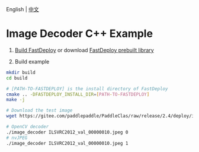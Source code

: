 English | [中文](README_CN.md)

# Image Decoder C++ Example

1. [Build FastDeploy](../docs/cn/build_and_install) or download [FastDeploy prebuilt library](../docs/cn/build_and_install/download_prebuilt_libraries.md)

2. Build example
```bash
mkdir build
cd build

# [PATH-TO-FASTDEPLOY] is the install directory of FastDeploy
cmake .. -DFASTDEPLOY_INSTALL_DIR=[PATH-TO-FASTDEPLOY]
make -j

# Download the test image
wget https://gitee.com/paddlepaddle/PaddleClas/raw/release/2.4/deploy/images/ImageNet/ILSVRC2012_val_00000010.jpeg

# OpenCV decoder
./image_decoder ILSVRC2012_val_00000010.jpeg 0
# nvJPEG
./image_decoder ILSVRC2012_val_00000010.jpeg 1
